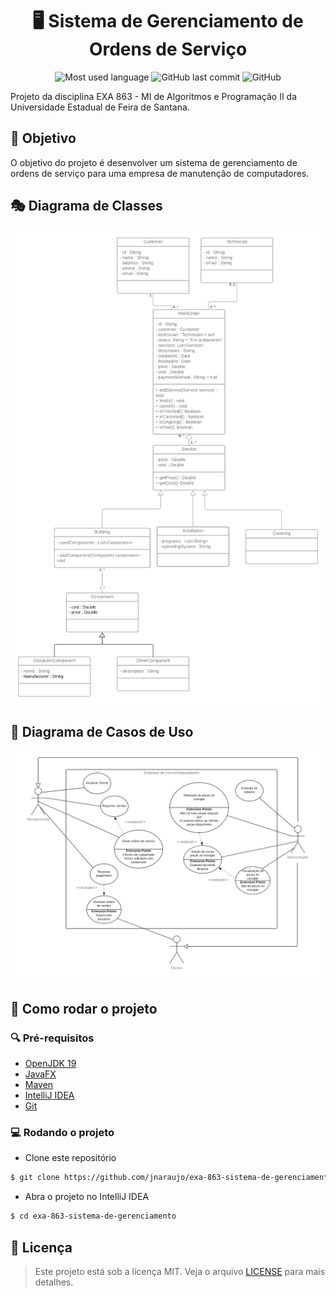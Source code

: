 <div align="center" >
  <h1>🖥️ Sistema de Gerenciamento de Ordens de Serviço</h1>

![Most used language](https://img.shields.io/github/languages/top/jnaraujo/exa-863-sistema-de-gerenciamento?style=flat-square)
![GitHub last commit](https://img.shields.io/github/last-commit/jnaraujo/exa-863-sistema-de-gerenciamento?style=flat-square)
![GitHub](https://img.shields.io/github/license/jnaraujo/exa-863-sistema-de-gerenciamento)

</div>

<p>
Projeto da disciplina EXA 863 - MI de Algoritmos e Programação II da Universidade Estadual de Feira de Santana.
</p>

## 💼 Objetivo

O objetivo do projeto é desenvolver um sistema de gerenciamento de ordens de serviço para uma empresa de manutenção de computadores.

## 🎭 Diagrama de Classes

![Diagrama de Classes](./diagrama%20de%20classe.png)

## 🔗 Diagrama de Casos de Uso

![Diagrama de Casos de Uso](./casos%20de%20uso.png)

## 🚀 Como rodar o projeto

### 🔍 Pré-requisitos

- [OpenJDK 19](https://jdk.java.net/19/)
- [JavaFX](https://openjfx.io/)
- [Maven](https://maven.apache.org/)
- [IntelliJ IDEA](https://www.jetbrains.com/pt-br/idea/)
- [Git](https://git-scm.com/)

### 💻 Rodando o projeto

- Clone este repositório

```bash
$ git clone https://github.com/jnaraujo/exa-863-sistema-de-gerenciamento
```

- Abra o projeto no IntelliJ IDEA

```bash
$ cd exa-863-sistema-de-gerenciamento
```

## 📝 Licença

> Este projeto está sob a licença MIT. Veja o arquivo [LICENSE](./LICENSE) para mais detalhes.
